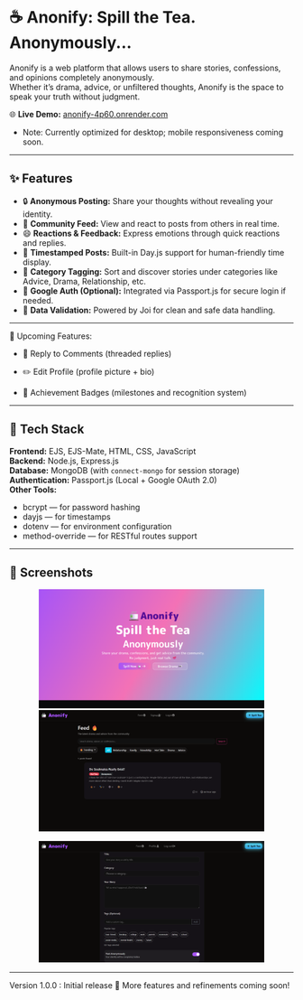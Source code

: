 # ☕ Anonify: Spill the Tea. Anonymously...

Anonify is a web platform that allows users to share stories, confessions, and opinions completely anonymously.  
Whether it’s drama, advice, or unfiltered thoughts, Anonify is the space to speak your truth without judgment.

🌐 **Live Demo:** [anonify-4p60.onrender.com](https://anonify-4p60.onrender.com)
- Note: Currently optimized for desktop; mobile responsiveness coming soon.

---

## ✨ Features

- 🔒 **Anonymous Posting:** Share your thoughts without revealing your identity.  
- 💬 **Community Feed:** View and react to posts from others in real time.  
- 😄 **Reactions & Feedback:** Express emotions through quick reactions and replies.  
- 📅 **Timestamped Posts:** Built-in Day.js support for human-friendly time display.  
- 🧭 **Category Tagging:** Sort and discover stories under categories like Advice, Drama, Relationship, etc.  
- 🌈 **Google Auth (Optional):** Integrated via Passport.js for secure login if needed.    
- 🧠 **Data Validation:** Powered by Joi for clean and safe data handling.  

---
🧭 Upcoming Features:
- 💬 Reply to Comments (threaded replies)

- ✏️ Edit Profile (profile picture + bio)

- 🏅 Achievement Badges (milestones and recognition system)


---

## 🧩 Tech Stack

**Frontend:** EJS, EJS-Mate, HTML, CSS, JavaScript  
**Backend:** Node.js, Express.js  
**Database:** MongoDB (with `connect-mongo` for session storage)  
**Authentication:** Passport.js (Local + Google OAuth 2.0)  
**Other Tools:**  
- bcrypt — for password hashing  
- dayjs — for timestamps  
- dotenv — for environment configuration  
- method-override — for RESTful routes support  

---


## 📸 Screenshots  

<p align="center">
  <img src="./screenshots/landingpage.png" alt="Homepage" width="400"/>
  <img src="./screenshots/feed.png" alt="feed" width="400"/>
</p>

<p align="center">
  <img src="./screenshots/createpost.png" alt="Create Post" width="400"/>
  
</p>


---


Version 1.0.0 : Initial release 💜 More features and refinements coming soon!
  

